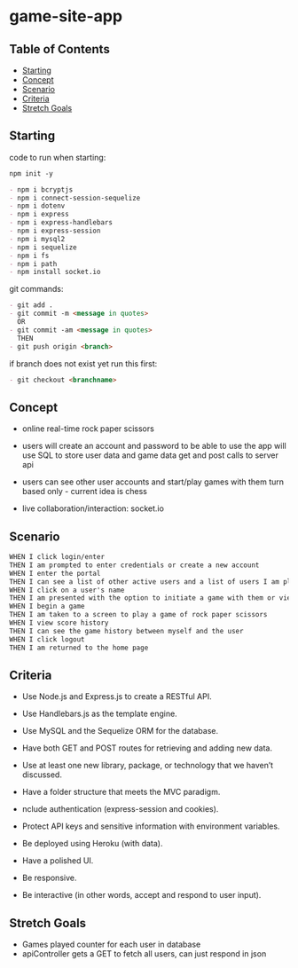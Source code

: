 # game-site-app

## Table of Contents

- [Starting](#Starting)
- [Concept](#Concept)
- [Scenario](#Scenario)
- [Criteria](#Criteria)
- [Stretch Goals](#Stretch-Goals)

## Starting

code to run when starting:

```md
npm init -y

- npm i bcryptjs
- npm i connect-session-sequelize
- npm i dotenv
- npm i express
- npm i express-handlebars
- npm i express-session
- npm i mysql2
- npm i sequelize
- npm i fs
- npm i path
- npm install socket.io
```

git commands:

```md
- git add .
- git commit -m <message in quotes>
  OR
- git commit -am <message in quotes>
  THEN
- git push origin <branch>
```

if branch does not exist yet run this first:

```md
- git checkout <branchname>
```

## Concept

- online real-time rock paper scissors

- users will create an account and password to be able to use the app
  will use SQL to store user data and game data
  get and post calls to server api

- users can see other user accounts and start/play games with them
  turn based only - current idea is chess

- live collaboration/interaction: socket.io

## Scenario

```md
WHEN I click login/enter
THEN I am prompted to enter credentials or create a new account
WHEN I enter the portal
THEN I can see a list of other active users and a list of users I am playing a game with
WHEN I click on a user's name
THEN I am presented with the option to initiate a game with them or view score history
WHEN I begin a game
THEN I am taken to a screen to play a game of rock paper scissors
WHEN I view score history
THEN I can see the game history between myself and the user
WHEN I click logout
THEN I am returned to the home page
```

## Criteria

- Use Node.js and Express.js to create a RESTful API.

- Use Handlebars.js as the template engine.

- Use MySQL and the Sequelize ORM for the database.

- Have both GET and POST routes for retrieving and adding new data.

- Use at least one new library, package, or technology that we haven’t discussed.

- Have a folder structure that meets the MVC paradigm.

- nclude authentication (express-session and cookies).

- Protect API keys and sensitive information with environment variables.

- Be deployed using Heroku (with data).

- Have a polished UI.

- Be responsive.

- Be interactive (in other words, accept and respond to user input).

## Stretch Goals

- Games played counter for each user in database
- apiController gets a GET to fetch all users, can just respond in json
